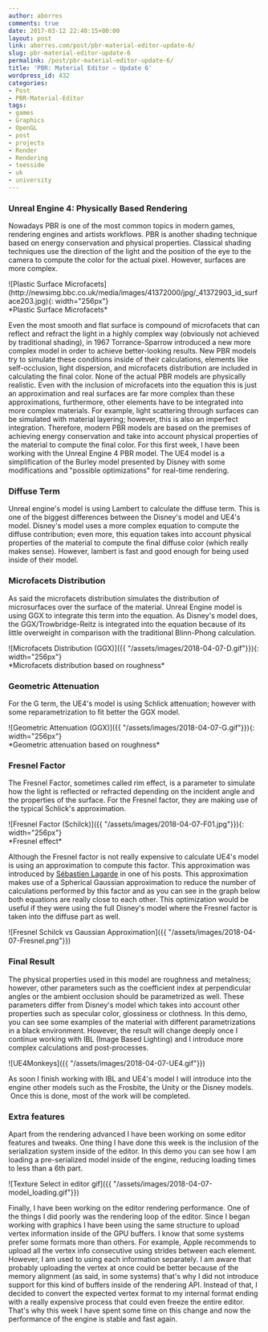 ```yaml
---
author: aborres
comments: true
date: 2017-03-12 22:40:15+00:00
layout: post
link: aborres.com/post/pbr-material-editor-update-6/
slug: pbr-material-editor-update-6
permalink: /post/pbr-material-editor-update-6/
title: 'PBR: Material Editor – Update 6'
wordpress_id: 432
categories:
- Post
- PBR-Material-Editor
tags:
- games
- Graphics
- OpenGL
- post
- projects
- Render
- Rendering
- teesside
- uk
- university
---
```


### Unreal Engine 4: Physically Based Rendering


Nowadays PBR is one of the most common topics in modern games, rendering engines and artists workflows. PBR is another shading technique based on energy conservation and physical properties. Classical shading techniques use the direction of the light and the position of the eye to the camera to compute the color for the actual pixel. However, surfaces are more complex.

<p class="align_center" markdown="1">
![Plastic Surface Microfacets](http://newsimg.bbc.co.uk/media/images/41372000/jpg/_41372903_id_surface203.jpg){: width="256px"}
<br>
*Plastic Surface Microfacets*
</p>

Even the most smooth and flat surface is compound of microfacets that can reflect and refract the light in a highly complex way (obviously not achieved by traditional shading), in 1967 Torrance-Sparrow introduced a new more complex model in order to achieve better-looking results. New PBR models try to simulate these conditions inside of their calculations, elements like self-occlusion, light dispersion, and microfacets distribution are included in calculating the final color. None of the actual PBR models are physically realistic. Even with the inclusion of microfacets into the equation this is just an approximation and real surfaces are far more complex than these approximations, furthermore, other elements have to be integrated into more complex materials. For example, light scattering through surfaces can be simulated with material layering; however, this is also an imperfect integration. Therefore, modern PBR models are based on the premises of achieving energy conservation and take into account physical properties of the material to compute the final color. For this first week, I have been working with the Unreal Engine 4 PBR model. The UE4 model is a simplification of the Burley model presented by Disney with some modifications and "possible optimizations" for real-time rendering.


### Diffuse Term


Unreal engine's model is using Lambert to calculate the diffuse term. This is one of the biggest differences between the Disney's model and UE4's model. Disney's model uses a more complex equation to compute the diffuse contribution; even more, this equation takes into account physical properties of the material to compute the final diffuse color (which really makes sense). However, lambert is fast and good enough for being used inside of their model.


### Microfacets Distribution


As said the microfacets distribution simulates the distribution of microsurfaces over the surface of the material. Unreal Engine model is using GGX to integrate this term into the equation. As Disney's model does, the GGX/Trowbridge-Reitz is integrated into the equation because of its little overweight in comparison with the traditional Blinn-Phong calculation.

<p class="align_center" markdown="1">
![Microfacets Distribution (GGX)]({{ "/assets/images/2018-04-07-D.gif"}}){: width="256px"}
<br>
*Microfacets distribution based on roughness*
</p>

### Geometric Attenuation


For the G term, the UE4's model is using Schlick attenuation; however with some reparametrization to fit better the GGX model.

<p class="align_center" markdown="1">
![Geometric Attenuation (GGX)]({{ "/assets/images/2018-04-07-G.gif"}}){: width="256px"}
<br>
*Geometric attenuation based on roughness*
</p>

### Fresnel Factor


The Fresnel Factor, sometimes called rim effect, is a parameter to simulate how the light is reflected or refracted depending on the incident angle and the properties of the surface. For the Fresnel factor, they are making use of the typical Schlick's approximation.

<p class="align_center" markdown="1">
![Fresnel Factor (Schilck)]({{ "/assets/images/2018-04-07-F01.jpg"}}){: width="256px"}
<br>
*Fresnel effect*
</p>

Although the Fresnel factor is not really expensive to calculate UE4's model is using an approximation to compute this factor. This approximation was introduced by [Sébastien Lagarde](https://seblagarde.wordpress.com/2012/06/03/spherical-gaussien-approximation-for-blinn-phong-phong-and-fresnel/) in one of his posts. This approximation makes use of a Spherical Gaussian approximation to reduce the number of calculations performed by this factor and as you can see in the graph below both equations are really close to each other. This optimization would be useful if they were using the full Disney's model where the Fresnel factor is taken into the diffuse part as well.
<p class="align_center" markdown="1">
![Fresnel Schilck vs Gaussian Approximation]({{ "/assets/images/2018-04-07-Fresnel.png"}})
</p>


### Final Result


The physical properties used in this model are roughness and metalness; however, other parameters such as the coefficient index at perpendicular angles or the ambient occlusion should be parametrized as well. These parameters differ from Disney's model which takes into account other properties such as specular color, glossiness or clothness. In this demo, you can see some examples of the material with different parametrizations in a black environment. However, the result will change deeply once I continue working with IBL (Image Based Lighting) and I introduce more complex calculations and post-processes.

![UE4Monkeys]({{ "/assets/images/2018-04-07-UE4.gif"}})

As soon I finish working with IBL and UE4's model I will introduce into the engine other models such as the Frosbite, the Unity or the Disney models.  Once this is done, most of the work will be completed.


### Extra features


Apart from the rendering advanced I have been working on some editor features and tweaks. One thing I have done this week is the inclusion of the serialization system inside of the editor. In this demo you can see how I am loading a pre-serialized model inside of the engine, reducing loading times to less than a 6th part.

![Texture Select in editor gif]({{ "/assets/images/2018-04-07-model_loading.gif"}})

Finally, I have been working on the editor rendering performance. One of the things I did poorly was the rendering loop of the editor. Since I began working with graphics I have been using the same structure to upload vertex information inside of the GPU buffers. I know that some systems prefer some formats more than others. For example, Apple recommends to upload all the vertex info consecutive using strides between each element. However, I am used to using each information separately. I am aware that probably uploading the vertex at once could be better because of the memory alignment (as said, in some systems) that's why I did not introduce support for this kind of buffers inside of the rendering API. Instead of that, I decided to convert the expected vertex format to my internal format ending with a really expensive process that could even freeze the entire editor. That's why this week I have spent some time on this change and now the performance of the engine is stable and fast again.
